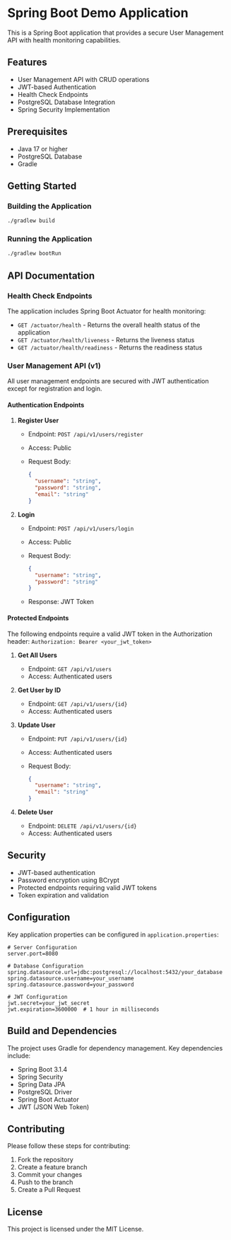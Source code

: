 # Spring Boot Demo Application

This is a Spring Boot application that provides a secure User Management API with health monitoring capabilities.

## Features

- User Management API with CRUD operations
- JWT-based Authentication
- Health Check Endpoints
- PostgreSQL Database Integration
- Spring Security Implementation

## Prerequisites

- Java 17 or higher
- PostgreSQL Database
- Gradle

## Getting Started

### Building the Application

```bash
./gradlew build
```

### Running the Application

```bash
./gradlew bootRun
```

## API Documentation

### Health Check Endpoints

The application includes Spring Boot Actuator for health monitoring:

- `GET /actuator/health` - Returns the overall health status of the application
- `GET /actuator/health/liveness` - Returns the liveness status
- `GET /actuator/health/readiness` - Returns the readiness status

### User Management API (v1)

All user management endpoints are secured with JWT authentication except for registration and login.

#### Authentication Endpoints

1. **Register User**
   - Endpoint: `POST /api/v1/users/register`
   - Access: Public
   - Request Body:

     ```json
     {
       "username": "string",
       "password": "string",
       "email": "string"
     }
     ```

2. **Login**
   - Endpoint: `POST /api/v1/users/login`
   - Access: Public
   - Request Body:

     ```json
     {
       "username": "string",
       "password": "string"
     }
     ```

   - Response: JWT Token

#### Protected Endpoints

The following endpoints require a valid JWT token in the Authorization header:
`Authorization: Bearer <your_jwt_token>`

1. **Get All Users**
   - Endpoint: `GET /api/v1/users`
   - Access: Authenticated users

2. **Get User by ID**
   - Endpoint: `GET /api/v1/users/{id}`
   - Access: Authenticated users

3. **Update User**
   - Endpoint: `PUT /api/v1/users/{id}`
   - Access: Authenticated users
   - Request Body:

     ```json
     {
       "username": "string",
       "email": "string"
     }
     ```

4. **Delete User**
   - Endpoint: `DELETE /api/v1/users/{id}`
   - Access: Authenticated users

## Security

- JWT-based authentication
- Password encryption using BCrypt
- Protected endpoints requiring valid JWT tokens
- Token expiration and validation

## Configuration

Key application properties can be configured in `application.properties`:

```properties
# Server Configuration
server.port=8080

# Database Configuration
spring.datasource.url=jdbc:postgresql://localhost:5432/your_database
spring.datasource.username=your_username
spring.datasource.password=your_password

# JWT Configuration
jwt.secret=your_jwt_secret
jwt.expiration=3600000  # 1 hour in milliseconds
```

## Build and Dependencies

The project uses Gradle for dependency management. Key dependencies include:

- Spring Boot 3.1.4
- Spring Security
- Spring Data JPA
- PostgreSQL Driver
- Spring Boot Actuator
- JWT (JSON Web Token)

## Contributing

Please follow these steps for contributing:

1. Fork the repository
2. Create a feature branch
3. Commit your changes
4. Push to the branch
5. Create a Pull Request

## License

This project is licensed under the MIT License.
